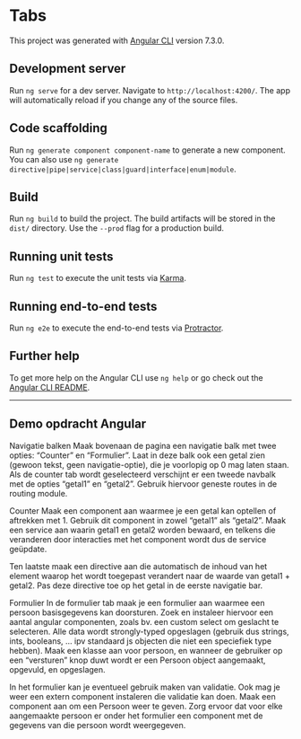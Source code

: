 # Tabs

This project was generated with [Angular CLI](https://github.com/angular/angular-cli) version 7.3.0.

## Development server

Run `ng serve` for a dev server. Navigate to `http://localhost:4200/`. The app will automatically reload if you change any of the source files.

## Code scaffolding

Run `ng generate component component-name` to generate a new component. You can also use `ng generate directive|pipe|service|class|guard|interface|enum|module`.

## Build

Run `ng build` to build the project. The build artifacts will be stored in the `dist/` directory. Use the `--prod` flag for a production build.

## Running unit tests

Run `ng test` to execute the unit tests via [Karma](https://karma-runner.github.io).

## Running end-to-end tests

Run `ng e2e` to execute the end-to-end tests via [Protractor](http://www.protractortest.org/).

## Further help

To get more help on the Angular CLI use `ng help` or go check out the [Angular CLI README](https://github.com/angular/angular-cli/blob/master/README.md).

---------------------------------------------------------------------------------------------------------------------------------------

## Demo opdracht Angular

Navigatie balken
Maak bovenaan de pagina een navigatie balk met twee opties: “Counter” en “Formulier”. Laat in
deze balk ook een getal zien (gewoon tekst, geen navigatie-optie), die je voorlopig op 0 mag laten
staan. Als de counter tab wordt geselecteerd verschijnt er een tweede navbalk met de opties
“getal1” en “getal2”. Gebruik hiervoor geneste routes in de routing module.

Counter
Maak een component aan waarmee je een getal kan optellen of aftrekken met 1. Gebruik dit
component in zowel “getal1” als “getal2”. Maak een service aan waarin getal1 en getal2 worden
bewaard, en telkens die veranderen door interacties met het component wordt dus de service
geüpdate.

Ten laatste maak een directive aan die automatisch de inhoud van het element waarop het wordt
toegepast verandert naar de waarde van getal1 + getal2. Pas deze directive toe op het getal in de
eerste navigatie bar.

Formulier
In de formulier tab maak je een formulier aan waarmee een persoon basisgegevens kan doorsturen.
Zoek en instaleer hiervoor een aantal angular componenten, zoals bv. een custom select om geslacht
te selecteren. Alle data wordt strongly-typed opgeslagen (gebruik dus strings, ints, booleans, … ipv
standaard js objecten die niet een speciefiek type hebben). Maak een klasse aan voor persoon, en
wanneer de gebruiker op een “versturen” knop duwt wordt er een Persoon object aangemaakt,
opgevuld, en opgeslagen.

In het formulier kan je eventueel gebruik maken van validatie. Ook mag je weer een extern
component instaleren die validatie kan doen.
Maak een component aan om een Persoon weer te geven. Zorg ervoor dat voor elke aangemaakte
persoon er onder het formulier een component met de gegevens van die persoon wordt
weergegeven.
